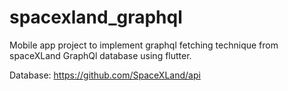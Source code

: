 # spacexland_graphql

Mobile app project to implement graphql fetching technique from spaceXLand GraphQl database using flutter.

Database: https://github.com/SpaceXLand/api
